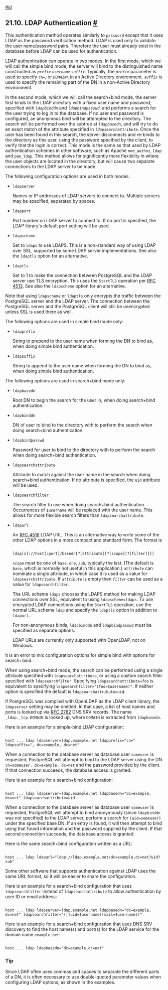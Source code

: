 [#id](#AUTH-LDAP)

## 21.10. LDAP Authentication [#](#AUTH-LDAP)

This authentication method operates similarly to `password` except that it uses LDAP as the password verification method. LDAP is used only to validate the user name/password pairs. Therefore the user must already exist in the database before LDAP can be used for authentication.

LDAP authentication can operate in two modes. In the first mode, which we will call the simple bind mode, the server will bind to the distinguished name constructed as _`prefix`_ _`username`_ _`suffix`_. Typically, the _`prefix`_ parameter is used to specify `cn=`, or _`DOMAIN`_`\` in an Active Directory environment. _`suffix`_ is used to specify the remaining part of the DN in a non-Active Directory environment.

In the second mode, which we will call the search+bind mode, the server first binds to the LDAP directory with a fixed user name and password, specified with _`ldapbinddn`_ and _`ldapbindpasswd`_, and performs a search for the user trying to log in to the database. If no user and password is configured, an anonymous bind will be attempted to the directory. The search will be performed over the subtree at _`ldapbasedn`_, and will try to do an exact match of the attribute specified in _`ldapsearchattribute`_. Once the user has been found in this search, the server disconnects and re-binds to the directory as this user, using the password specified by the client, to verify that the login is correct. This mode is the same as that used by LDAP authentication schemes in other software, such as Apache `mod_authnz_ldap` and `pam_ldap`. This method allows for significantly more flexibility in where the user objects are located in the directory, but will cause two separate connections to the LDAP server to be made.

The following configuration options are used in both modes:

- `ldapserver`

  Names or IP addresses of LDAP servers to connect to. Multiple servers may be specified, separated by spaces.

- `ldapport`

  Port number on LDAP server to connect to. If no port is specified, the LDAP library's default port setting will be used.

- `ldapscheme`

  Set to `ldaps` to use LDAPS. This is a non-standard way of using LDAP over SSL, supported by some LDAP server implementations. See also the `ldaptls` option for an alternative.

- `ldaptls`

  Set to 1 to make the connection between PostgreSQL and the LDAP server use TLS encryption. This uses the `StartTLS` operation per [RFC 4513](https://tools.ietf.org/html/rfc4513). See also the `ldapscheme` option for an alternative.

Note that using `ldapscheme` or `ldaptls` only encrypts the traffic between the PostgreSQL server and the LDAP server. The connection between the PostgreSQL server and the PostgreSQL client will still be unencrypted unless SSL is used there as well.

The following options are used in simple bind mode only:

- `ldapprefix`

  String to prepend to the user name when forming the DN to bind as, when doing simple bind authentication.

- `ldapsuffix`

  String to append to the user name when forming the DN to bind as, when doing simple bind authentication.

The following options are used in search+bind mode only:

- `ldapbasedn`

  Root DN to begin the search for the user in, when doing search+bind authentication.

- `ldapbinddn`

  DN of user to bind to the directory with to perform the search when doing search+bind authentication.

- `ldapbindpasswd`

  Password for user to bind to the directory with to perform the search when doing search+bind authentication.

- `ldapsearchattribute`

  Attribute to match against the user name in the search when doing search+bind authentication. If no attribute is specified, the `uid` attribute will be used.

- `ldapsearchfilter`

  The search filter to use when doing search+bind authentication. Occurrences of `$username` will be replaced with the user name. This allows for more flexible search filters than `ldapsearchattribute`.

- `ldapurl`

  An [RFC 4516](https://tools.ietf.org/html/rfc4516) LDAP URL. This is an alternative way to write some of the other LDAP options in a more compact and standard form. The format is

  ```

  ldap[s]://host[:port]/basedn[?[attribute][?[scope][?[filter]]]]
  ```

  _`scope`_ must be one of `base`, `one`, `sub`, typically the last. (The default is `base`, which is normally not useful in this application.) _`attribute`_ can nominate a single attribute, in which case it is used as a value for `ldapsearchattribute`. If _`attribute`_ is empty then _`filter`_ can be used as a value for `ldapsearchfilter`.

  The URL scheme `ldaps` chooses the LDAPS method for making LDAP connections over SSL, equivalent to using `ldapscheme=ldaps`. To use encrypted LDAP connections using the `StartTLS` operation, use the normal URL scheme `ldap` and specify the `ldaptls` option in addition to `ldapurl`.

  For non-anonymous binds, `ldapbinddn` and `ldapbindpasswd` must be specified as separate options.

  LDAP URLs are currently only supported with OpenLDAP, not on Windows.

It is an error to mix configuration options for simple bind with options for search+bind.

When using search+bind mode, the search can be performed using a single attribute specified with `ldapsearchattribute`, or using a custom search filter specified with `ldapsearchfilter`. Specifying `ldapsearchattribute=foo` is equivalent to specifying `ldapsearchfilter="(foo=$username)"`. If neither option is specified the default is `ldapsearchattribute=uid`.

If PostgreSQL was compiled with OpenLDAP as the LDAP client library, the `ldapserver` setting may be omitted. In that case, a list of host names and ports is looked up via [RFC 2782](https://tools.ietf.org/html/rfc2782) DNS SRV records. The name `_ldap._tcp.DOMAIN` is looked up, where `DOMAIN` is extracted from `ldapbasedn`.

Here is an example for a simple-bind LDAP configuration:

```

host ... ldap ldapserver=ldap.example.net ldapprefix="cn=" ldapsuffix=", dc=example, dc=net"
```

When a connection to the database server as database user `someuser` is requested, PostgreSQL will attempt to bind to the LDAP server using the DN `cn=someuser, dc=example, dc=net` and the password provided by the client. If that connection succeeds, the database access is granted.

Here is an example for a search+bind configuration:

```

host ... ldap ldapserver=ldap.example.net ldapbasedn="dc=example, dc=net" ldapsearchattribute=uid
```

When a connection to the database server as database user `someuser` is requested, PostgreSQL will attempt to bind anonymously (since `ldapbinddn` was not specified) to the LDAP server, perform a search for `(uid=someuser)` under the specified base DN. If an entry is found, it will then attempt to bind using that found information and the password supplied by the client. If that second connection succeeds, the database access is granted.

Here is the same search+bind configuration written as a URL:

```

host ... ldap ldapurl="ldap://ldap.example.net/dc=example,dc=net?uid?sub"
```

Some other software that supports authentication against LDAP uses the same URL format, so it will be easier to share the configuration.

Here is an example for a search+bind configuration that uses `ldapsearchfilter` instead of `ldapsearchattribute` to allow authentication by user ID or email address:

```

host ... ldap ldapserver=ldap.example.net ldapbasedn="dc=example, dc=net" ldapsearchfilter="(|(uid=$username)(mail=$username))"
```

Here is an example for a search+bind configuration that uses DNS SRV discovery to find the host name(s) and port(s) for the LDAP service for the domain name `example.net`:

```

host ... ldap ldapbasedn="dc=example,dc=net"
```

### Tip

Since LDAP often uses commas and spaces to separate the different parts of a DN, it is often necessary to use double-quoted parameter values when configuring LDAP options, as shown in the examples.
